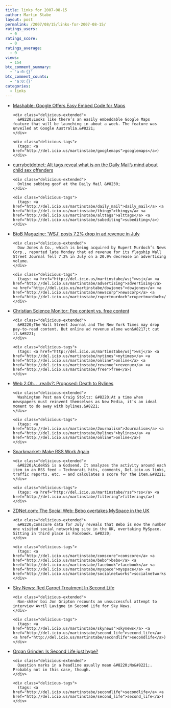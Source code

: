 ```yaml
---
title: links for 2007-08-15
author: Martin Stabe
layout: post
permalink: /2007/08/15/links-for-2007-08-15/
ratings_users:
  - 0
ratings_score:
  - 0
ratings_average:
  - 0
views:
  - 154
btc_comment_summary:
  - 'a:0:{}'
btc_comment_counts:
  - 'a:0:{}'
categories:
  - links
---
```

<ul class="delicious">
  <li>
    <div class="delicious-link">
      <a href="http://mashable.com/2007/08/13/google-embed-maps/">Mashable: Google Offers Easy Embed Code for Maps</a>
    </div>
    
    <div class="delicious-extended">
      &#8220;Looks like there’s an easily embeddable Google Maps feature that will be launching in about a week. The feature was unveiled at Google Australia.&#8221;
    </div>
    
    <div class="delicious-tags">
      (tags: <a href="http://del.icio.us/martinstabe/googlemaps">googlemaps</a>)
    </div>
  </li>
  
  <li>
    <div class="delicious-link">
      <a href="http://www.currybet.net/cbet_blog/2007/08/daily_mail_alt_tags.php">currybetdotnet: Alt tags reveal what is on the Daily Mail&#8217;s mind about child sex offenders</a>
    </div>
    
    <div class="delicious-extended">
      Online subbing goof at the Daily Mail &#8230;
    </div>
    
    <div class="delicious-tags">
      (tags: <a href="http://del.icio.us/martinstabe/daily_mail">daily_mail</a> <a href="http://del.icio.us/martinstabe/thingy">thingy</a> <a href="http://del.icio.us/martinstabe/alttags">alttags</a> <a href="http://del.icio.us/martinstabe/subediting">subediting</a>)
    </div>
  </li>
  
  <li>
    <div class="delicious-link">
      <a href="http://www.btobonline.com/apps/pbcs.dll/article?AID=/20070814/FREE/70814011/1078">BtoB Magazine: ‘WSJ’ posts 7.2% drop in ad revenue in July</a>
    </div>
    
    <div class="delicious-extended">
      Dow Jones & Co., which is being acquired by Rupert Murdoch’s News Corp., reported late Monday that ad revenue for its flagship Wall Street Journal fell 7.2% in July on a 20.9% decrease in advertising volume.
    </div>
    
    <div class="delicious-tags">
      (tags: <a href="http://del.icio.us/martinstabe/wsj">wsj</a> <a href="http://del.icio.us/martinstabe/advertising">advertising</a> <a href="http://del.icio.us/martinstabe/dowjones">dowjones</a> <a href="http://del.icio.us/martinstabe/newscorp">newscorp</a> <a href="http://del.icio.us/martinstabe/rupertmurdoch">rupertmurdoch</a>)
    </div>
  </li>
  
  <li>
    <div class="delicious-link">
      <a href="http://www.csmonitor.com/2007/0814/p09s01-coop.html">Christian Science Monitor: Fee content vs. free content</a>
    </div>
    
    <div class="delicious-extended">
      &#8220;The Wall Street Journal and The New York Times may drop pay-to-read content. But online ad revenue alone won&#8217;t cut it.&#8221;
    </div>
    
    <div class="delicious-tags">
      (tags: <a href="http://del.icio.us/martinstabe/wsj">wsj</a> <a href="http://del.icio.us/martinstabe/nytimes">nytimes</a> <a href="http://del.icio.us/martinstabe/online">online</a> <a href="http://del.icio.us/martinstabe/revenue">revenue</a> <a href="http://del.icio.us/martinstabe/free">free</a>)
    </div>
  </li>
  
  <li>
    <div class="delicious-link">
      <a href="http://2ohreally.wordpress.com/2007/08/13/proposed-death-to-bylines/">Web 2.Oh. . .really?: Proposed: Death to Bylines</a>
    </div>
    
    <div class="delicious-extended">
      Washington Post man Craig Stoltz: &#8220;At a time when newspapers must reinvent themselves as New Media, it’s an ideal moment to do away with bylines.&#8221;
    </div>
    
    <div class="delicious-tags">
      (tags: <a href="http://del.icio.us/martinstabe/Journalism">Journalism</a> <a href="http://del.icio.us/martinstabe/bylines">bylines</a> <a href="http://del.icio.us/martinstabe/online">online</a>)
    </div>
  </li>
  
  <li>
    <div class="delicious-link">
      <a href="http://snarkmarket.com/blog/snarkives/technosnark/make_rss_work_again/">Snarkmarket: Make RSS Work Again</a>
    </div>
    
    <div class="delicious-extended">
      &#8220;AideRSS is a Godsend. It analyzes the activity around each item in an RSS feed — Technorati hits, comments, Del.icio.us links, traffic reports, etc. — and calculates a score for the item.&#8221;
    </div>
    
    <div class="delicious-tags">
      (tags: <a href="http://del.icio.us/martinstabe/rss">rss</a> <a href="http://del.icio.us/martinstabe/filtering">filtering</a>)
    </div>
  </li>
  
  <li>
    <div class="delicious-link">
      <a href="http://blogs.zdnet.com/social/?p=279">ZDNet.com: The Social Web: Bebo overtakes MySpace in the UK</a>
    </div>
    
    <div class="delicious-extended">
      &#8220;Comscore data for July reveals that Bebo is now the number one visited social networking site in the UK, overtaking MySpace. Sitting in third place is Facebook. &#8220;
    </div>
    
    <div class="delicious-tags">
      (tags: <a href="http://del.icio.us/martinstabe/comscore">comscore</a> <a href="http://del.icio.us/martinstabe/bebo">bebo</a> <a href="http://del.icio.us/martinstabe/facebook">facebook</a> <a href="http://del.icio.us/martinstabe/myspace">myspace</a> <a href="http://del.icio.us/martinstabe/socialnetworks">socialnetworks</a>)
    </div>
  </li>
  
  <li>
    <div class="delicious-link">
      <a href="http://skynews6.typepad.com/my_weblog/2007/08/red-carpet-trea.html">Sky News: Red Carpet Treatment In Second Life</a>
    </div>
    
    <div class="delicious-extended">
      Non-sk8er boi Jon Gripton recounts an unsuccessful attempt to interview Avril Lavigne in Second Life for Sky News.
    </div>
    
    <div class="delicious-tags">
      (tags: <a href="http://del.icio.us/martinstabe/skynews">skynews</a> <a href="http://del.icio.us/martinstabe/second_life">second_life</a> <a href="http://del.icio.us/martinstabe/secondlife">secondlife</a>)
    </div>
  </li>
  
  <li>
    <div class="delicious-link">
      <a href="http://blogs.guardian.co.uk/organgrinder/2007/08/is_second_life_just_hype.html">Organ Grinder: Is Second Life just hype?</a>
    </div>
    
    <div class="delicious-extended">
      Question marks in a headline usually mean &#8220;No&#8221;. Probably not in this case, though.
    </div>
    
    <div class="delicious-tags">
      (tags: <a href="http://del.icio.us/martinstabe/secondlife">secondlife</a> <a href="http://del.icio.us/martinstabe/second_life">second_life</a>)
    </div>
  </li>
</ul>